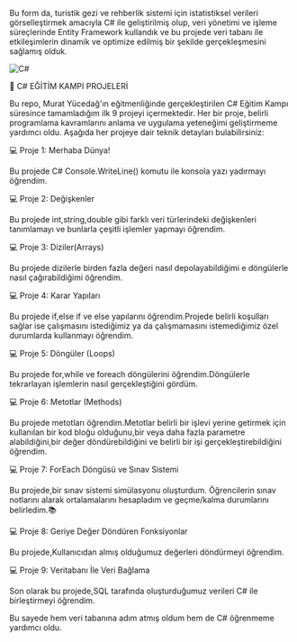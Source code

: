 Bu form da, turistik gezi ve rehberlik sistemi için istatistiksel verileri görselleştirmek amacıyla C# ile geliştirilmiş olup, veri yönetimi ve işleme süreçlerinde Entity Framework kullandık ve bu projede veri tabanı ile etkileşimlerin dinamik ve optimize edilmiş bir şekilde gerçekleşmesini sağlamış olduk.

![C#](https://github.com/user-attachments/assets/d098ad0a-5bad-443b-9572-18c73a748fb5)


🚀 C# EĞİTİM KAMPI PROJELERİ

Bu repo, Murat Yücedağ'ın eğitmenliğinde gerçekleştirilen C# Eğitim Kampı süresince tamamladığım ilk 9 projeyi içermektedir. Her bir proje, belirli programlama kavramlarını anlama ve uygulama yeteneğimi geliştirmeme yardımcı oldu. Aşağıda her projeye dair teknik detayları bulabilirsiniz:

💻 Proje 1: Merhaba Dünya!

Bu projede C# Console.WriteLine() komutu ile konsola yazı yadırmayı öğrendim.

💻 Proje 2: Değişkenler

Bu projede int,string,double gibi farklı veri türlerindeki değişkenleri tanımlamayı ve bunlarla çeşitli işlemler yapmayı öğrendim.

💻 Proje 3: Diziler(Arrays)

Bu projede dizilerle birden fazla değeri nasıl depolayabildiğimi e döngülerle nasıl çağırabildiğimi öğrendim.

💻 Proje 4: Karar Yapıları

Bu projede if,else if ve else yapılarını öğrendim.Projede belirli koşulları sağlar ise çalışmasını istediğimiz ya da çalışmamasını istemediğimiz özel durumlarda kullanmayı öğrendim.

💻 Proje 5: Döngüler (Loops)

Bu projede for,while ve foreach döngülerini öğrendim.Döngülerle tekrarlayan işlemlerin nasıl gerçekleştiğini gördüm.

💻 Proje 6: Metotlar (Methods)

Bu projede metotları öğrendim.Metotlar belirli bir işlevi yerine getirmek için kullanılan bir kod bloğu olduğunu,bir veya daha fazla parametre alabildiğini,bir değer döndürebildiğini ve belirli bir işi gerçekleştirebildiğini öğrendim.

💻 Proje 7: ForEach Döngüsü ve Sınav Sistemi 

Bu projede,bir sınav sistemi simülasyonu oluşturdum. Öğrencilerin sınav notlarını alarak ortalamalarını hesapladım ve geçme/kalma durumlarını belirledim.📚

💻 Proje 8: Geriye Değer Döndüren Fonksiyonlar

Bu projede,Kullanıcıdan almış olduğumuz değerleri döndürmeyi öğrendim.

💻 Proje 9: Veritabanı İle Veri Bağlama

Son olarak bu projede,SQL tarafında oluşturduğumuz verileri C# ile birleştirmeyi öğrendim. 

Bu sayede hem veri tabanına adım atmış oldum hem de C# öğrenmeme yardımcı oldu.





